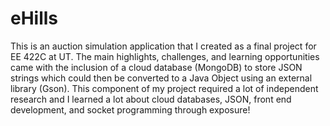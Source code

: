 # eHills
This is an auction simulation application that I created as a final project for EE 422C at UT. The main highlights, challenges, and learning opportunities came with the inclusion of a cloud database (MongoDB) to store JSON strings which could then be converted to a Java Object using an external library (Gson). This component of my project required a lot of independent research and I learned a lot about cloud databases, JSON, front end development, and socket programming through exposure!
